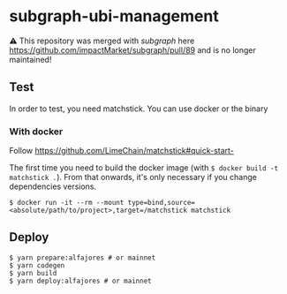 # subgraph-ubi-management

:warning: This repository was merged with *subgraph* here https://github.com/impactMarket/subgraph/pull/89 and is no longer maintained!

## Test
In order to test, you need matchstick. You can use docker or the binary

### With docker

Follow https://github.com/LimeChain/matchstick#quick-start-

The first time you need to build the docker image (with `$ docker build -t matchstick .`). From that onwards, it's only necessary if you change dependencies versions.

```
$ docker run -it --rm --mount type=bind,source=<absolute/path/to/project>,target=/matchstick matchstick
```

## Deploy
```
$ yarn prepare:alfajores # or mainnet
$ yarn codegen
$ yarn build
$ yarn deploy:alfajores # or mainnet
```
